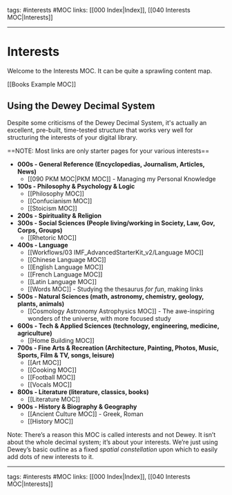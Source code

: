 tags: #interests #MOC 
links: [[000 Index|Index]], [[040 Interests MOC|Interests]]

---
# Interests 
Welcome to the Interests MOC. It can be quite a sprawling content map. 

[[Books Example MOC]]

## Using the Dewey Decimal System
Despite some criticisms of the Dewey Decimal System, it's actually an excellent, pre-built, time-tested structure that works very well for structuring the interests of your digital library.

==NOTE: Most links are only starter pages for your various interests==

- **000s - General Reference (Encyclopedias, Journalism, Articles, News)**
  - [[090 PKM MOC|PKM MOC]] - Managing my Personal Knowledge
- **100s - Philosophy & Psychology & Logic** 
	- [[Philosophy MOC]]
	- [[Confucianism MOC]]
	- [[Stoicism MOC]]
- **200s - Spirituality & Religion**
- **300s - Social Sciences (People living/working in Society, Law, Gov, Corps, Groups)**
  - [[Rhetoric MOC]]
- **400s - Language**
  - [[Workflows/03 IMF_AdvancedStarterKit_v2/Language MOC]]
  - [[Chinese Language MOC]]
  - [[English Language MOC]]
  - [[French Language MOC]]
  - [[Latin Language MOC]]
  - [[Words MOC]] - Studying the thesaurus *for fun*, making links 
- **500s - Natural Sciences (math, astronomy, chemistry, geology, plants, animals)**
  - [[Cosmology Astronomy Astrophysics MOC]] - The awe-inspiring wonders of the universe, with more focused study
- **600s - Tech & Applied Sciences (technology, engineering, medicine, agriculture)**
  - [[Home Building MOC]]
- **700s - Fine Arts & Recreation (Architecture, Painting, Photos, Music, Sports, Film & TV, songs, leisure)**
  - [[Art MOC]]
  - [[Cooking MOC]]
  - [[Football MOC]]
  - [[Vocals MOC]]
- **800s - Literature (literature, classics, books)**
  - [[Literature MOC]]
- **900s - History & Biography & Geography**
	- [[Ancient Culture MOC]] - Greek, Roman
	- [[History MOC]]

Note: There’s a reason this MOC is called interests and not Dewey. It isn’t about the whole decimal system; it’s about your interests. We’re just using Dewey’s basic outline as a fixed _spatial constellation_ upon which to easily add dots of new interests to it.

---
tags: #interests #MOC 
links: [[000 Index|Index]], [[040 Interests MOC|Interests]]